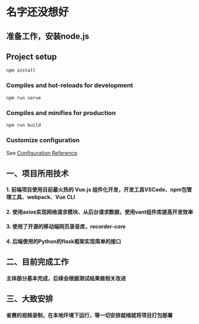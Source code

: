 # 名字还没想好

## 准备工作，安装node.js

## Project setup
```
npm install
```

### Compiles and hot-reloads for development
```
npm run serve
```

### Compiles and minifies for production
```
npm run build
```

### Customize configuration
See [Configuration Reference](https://cli.vuejs.org/config/).

## 一、项目所用技术
#### 1. 前端项目使用目前最火热的 Vue.js 组件化开发，开发工具VSCode、npm包管理工具、webpack、Vue CLI

#### 2. 使用axios实现网络请求模块、从后台请求数据，使用vant组件库提高开发效率

#### 3. 使用了开源的移动端网页录音库，recorder-core

#### 4. 后端使用的Python的flask框架实现简单的接口

## 二、目前完成工作
#### 主体部分基本完成，后续会根据测试结果做相关改进

## 三、大致安排
#### 省赛的视频录制，在本地环境下运行，等一切安排就绪就将项目打包部署